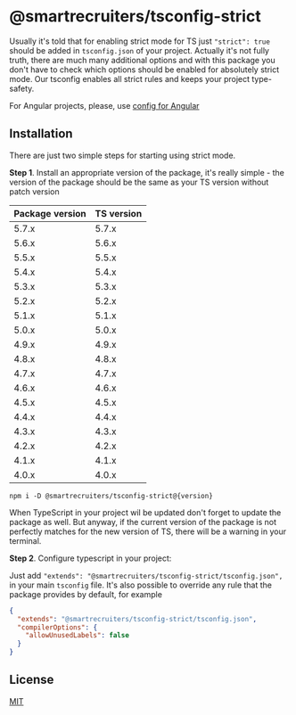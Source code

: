 # @smartrecruiters/tsconfig-strict

Usually it's told that for enabling strict mode for TS just `"strict": true` should be added in `tsconfig.json` of your project. Actually it's not fully truth, there are much many additional options and with this package you don't have to check which options should be enabled for absolutely strict mode. Our tsconfig enables all strict rules and keeps your project type-safety.

For Angular projects, please, use [config for Angular](https://www.npmjs.com/package/@smartrecruiters/tsconfig-strict-angular)

## Installation

There are just two simple steps for starting using strict mode.

**Step 1**. Install an appropriate version of the package, it's really simple - the version of the package should be the same as your TS version without patch version

| Package version | TS version |
| --------------- | :--------- |
| 5.7.x           | 5.7.x      |
| 5.6.x           | 5.6.x      |
| 5.5.x           | 5.5.x      |
| 5.4.x           | 5.4.x      |
| 5.3.x           | 5.3.x      |
| 5.2.x           | 5.2.x      |
| 5.1.x           | 5.1.x      |
| 5.0.x           | 5.0.x      |
| 4.9.x           | 4.9.x      |
| 4.8.x           | 4.8.x      |
| 4.7.x           | 4.7.x      |
| 4.6.x           | 4.6.x      |
| 4.5.x           | 4.5.x      |
| 4.4.x           | 4.4.x      |
| 4.3.x           | 4.3.x      |
| 4.2.x           | 4.2.x      |
| 4.1.x           | 4.1.x      |
| 4.0.x           | 4.0.x      |

```
npm i -D @smartrecruiters/tsconfig-strict@{version}
```

When TypeScript in your project wil be updated don't forget to update the package as well. But anyway, if the current version of the package is not perfectly matches for the new version of TS, there will be a warning in your terminal.

**Step 2**. Configure typescript in your project:

Just add `"extends": "@smartrecruiters/tsconfig-strict/tsconfig.json",` in your main `tsconfig` file. It's also possible to override any rule that the package provides by default, for example

```json
{
  "extends": "@smartrecruiters/tsconfig-strict/tsconfig.json",
  "compilerOptions": {
    "allowUnusedLabels": false
  }
}
```

## License

[MIT](LICENSE)
